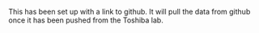 This has been set up with a link to github.  It will pull the data from github once it has been pushed from the Toshiba lab.  